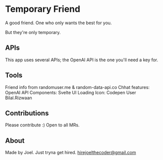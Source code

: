 # Temporary Friend

A good friend. One who only wants the best for you.

But they're only temporary.

## APIs

This app uses several APIs; the OpenAI API is the one you'll need a key for.

## Tools

Friend info from randomuser.me & random-data-api.co
Chhat features: OpenAI API
Components: Svelte UI
Loading Icon: Codepen User Bilal.Rizwaan

## Contributions

Please contribute :) Open to all MRs.

## About

Made by Joel. Just tryna get hired.
hirejoelthecoder@gmail.com
